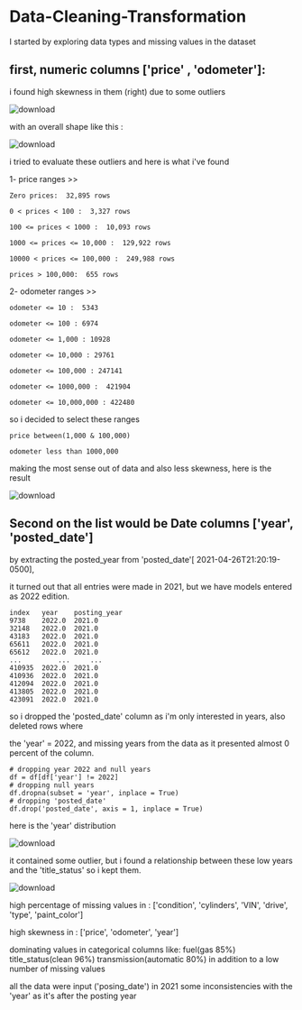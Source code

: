 # Data-Cleaning-Transformation
I started by exploring data types and missing values in the dataset

## first, numeric columns ['price' , 'odometer']:

i found high skewness in them (right) due to some outliers

![download](https://github.com/taha1048/Data-Cleaning-Transformation/assets/139405748/97c4892b-5c16-4278-b34b-bb331a362723)


with an overall shape like this :

![download](https://github.com/taha1048/Data-Cleaning-Transformation/assets/139405748/b44149cb-ecdd-4270-a608-3661cfb23231)




i tried to evaluate these outliers and here is what i've found

1- price ranges >> 

    Zero prices:  32,895 rows
    
    0 < prices < 100 :  3,327 rows
    
    100 <= prices < 1000 :  10,093 rows 
    
    1000 <= prices <= 10,000 :  129,922 rows
    
    10000 < prices <= 100,000 :  249,988 rows
    
    prices > 100,000:  655 rows


2- odometer ranges >>

    odometer <= 10 :  5343
    
    odometer <= 100 : 6974
    
    odometer <= 1,000 : 10928
    
    odometer <= 10,000 : 29761
    
    odometer <= 100,000 : 247141
    
    odometer <= 1000,000 :  421904
    
    odometer <= 10,000,000 : 422480


so i decided to select these ranges 

    price between(1,000 & 100,000)
    
    odometer less than 1000,000 

making the most sense out of data and also less skewness, here is the result 


![download](https://github.com/taha1048/Data-Cleaning-Transformation/assets/139405748/ba84a941-12e4-49c7-a6a4-e8682f74fa85)


## Second on the list would be Date columns ['year', 'posted_date']

by extracting the posted_year from 'posted_date'[ 2021-04-26T21:20:19-0500],

it turned out that all entries were made in 2021, but we have models entered as 2022 edition. 

    index   year	posting_year
    9738	2022.0	2021.0
    32148	2022.0	2021.0
    43183	2022.0	2021.0
    65611	2022.0	2021.0
    65612	2022.0	2021.0
    ...	        ...	    ...
    410935	2022.0	2021.0
    410936	2022.0	2021.0
    412094	2022.0	2021.0
    413805	2022.0	2021.0
    423091	2022.0	2021.0

so i dropped the 'posted_date' column as i'm only interested in years, also deleted rows where

the 'year' = 2022, and missing years from the data as it presented almost 0 percent of the column.

    # dropping year 2022 and null years
    df = df[df['year'] != 2022]
    # dropping null years
    df.dropna(subset = 'year', inplace = True)
    # dropping 'posted_date'
    df.drop('posted_date', axis = 1, inplace = True)

here is the 'year' distribution 

![download](https://github.com/taha1048/Data-Cleaning-Transformation/assets/139405748/4feec60b-4821-46b6-b8e2-5f46e024c5c5)

it contained some outlier, but i found a relationship between these low years and the 'title_status' so i kept them.


![download](https://github.com/taha1048/Data-Cleaning-Transformation/assets/139405748/4fc3d4d6-d9d6-4b89-8675-0557e346ee13)


high percentage of missing values in :
['condition', 'cylinders', 'VIN', 'drive', 'type', 'paint_color']

high skewness in : 
['price', 'odometer', 'year']

dominating values in categorical columns like:
fuel(gas 85%)
title_status(clean 96%)
transmission(automatic 80%)
in addition to a low number of missing values

all the data were input ('posing_date') in 2021
some inconsistencies with the 'year' as it's after the posting year


